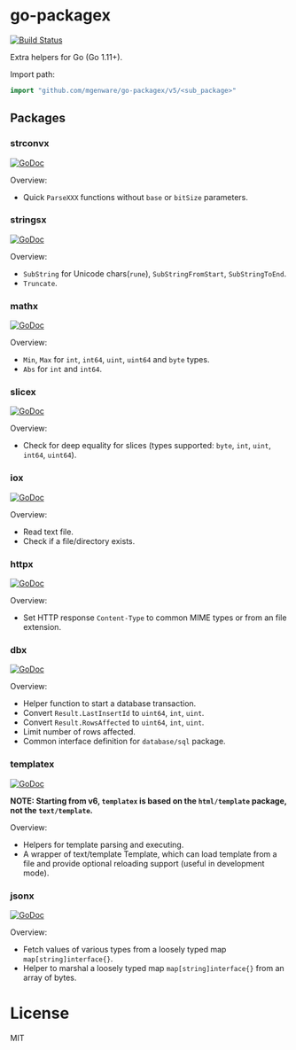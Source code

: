 # go-packagex

[![Build Status](https://travis-ci.org/mgenware/go-packagex.svg?branch=master)](http://travis-ci.org/mgenware/go-packagex)

Extra helpers for Go (Go 1.11+).

Import path:

```go
import "github.com/mgenware/go-packagex/v5/<sub_package>"
```

## Packages

### strconvx

[![GoDoc](https://godoc.org/github.com/mgenware/go-packagex/strconvx?status.svg)](http://godoc.org/github.com/mgenware/go-packagex/strconvx)

Overview:

- Quick `ParseXXX` functions without `base` or `bitSize` parameters.

### stringsx

[![GoDoc](https://godoc.org/github.com/mgenware/go-packagex/stringsx?status.svg)](http://godoc.org/github.com/mgenware/go-packagex/stringsx)

Overview:

- `SubString` for Unicode chars(`rune`), `SubStringFromStart`, `SubStringToEnd`.
- `Truncate`.

### mathx

[![GoDoc](https://godoc.org/github.com/mgenware/go-packagex/mathx?status.svg)](http://godoc.org/github.com/mgenware/go-packagex/mathx)

Overview:

- `Min`, `Max` for `int`, `int64`, `uint`, `uint64` and `byte` types.
- `Abs` for `int` and `int64`.

### slicex

[![GoDoc](https://godoc.org/github.com/mgenware/go-packagex/slicex?status.svg)](http://godoc.org/github.com/mgenware/go-packagex/slicex)

Overview:

- Check for deep equality for slices (types supported: `byte`, `int`, `uint`, `int64`, `uint64`).

### iox

[![GoDoc](https://godoc.org/github.com/mgenware/go-packagex/iox?status.svg)](http://godoc.org/github.com/mgenware/go-packagex/iox)

Overview:

- Read text file.
- Check if a file/directory exists.

### httpx

[![GoDoc](https://godoc.org/github.com/mgenware/go-packagex/httpx?status.svg)](http://godoc.org/github.com/mgenware/go-packagex/httpx)

Overview:

- Set HTTP response `Content-Type` to common MIME types or from an file extension.

### dbx

[![GoDoc](https://godoc.org/github.com/mgenware/go-packagex/dbx?status.svg)](http://godoc.org/github.com/mgenware/go-packagex/dbx)

Overview:

- Helper function to start a database transaction.
- Convert `Result.LastInsertId` to `uint64`, `int`, `uint`.
- Convert `Result.RowsAffected` to `uint64`, `int`, `uint`.
- Limit number of rows affected.
- Common interface definition for `database/sql` package.

### templatex

[![GoDoc](https://godoc.org/github.com/mgenware/go-packagex/templatex?status.svg)](http://godoc.org/github.com/mgenware/go-packagex/templatex)

**NOTE: Starting from v6, `templatex` is based on the `html/template` package, not the `text/template`.**

Overview:

- Helpers for template parsing and executing.
- A wrapper of text/template Template, which can load template from a file and provide optional reloading support (useful in development mode).

### jsonx

[![GoDoc](https://godoc.org/github.com/mgenware/go-packagex/jsonx?status.svg)](http://godoc.org/github.com/mgenware/go-packagex/jsonx)

Overview:

- Fetch values of various types from a loosely typed map `map[string]interface{}`.
- Helper to marshal a loosely typed map `map[string]interface{}` from an array of bytes.

# License

MIT
